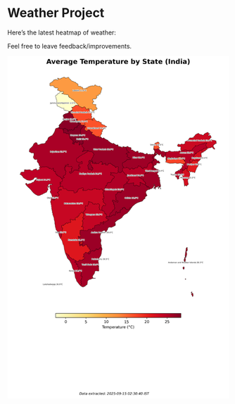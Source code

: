 # Weather Project

Here’s the latest heatmap of weather:

Feel free to leave feedback/improvements.

![India Heatmap](docs/assets/india_heatmap.png?v=C72CFB)
